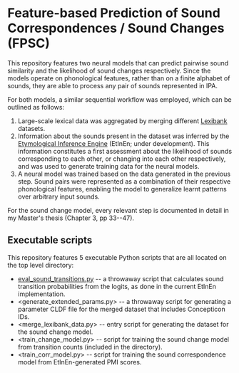 # Feature-based Prediction of Sound Correspondences / Sound Changes (FPSC)

This repository features two neural models that can predict pairwise sound similarity and the likelihood of sound changes respectively. Since the models operate on phonological features, rather than on a finite alphabet of sounds, they are able to process any pair of sounds represented in IPA.

For both models, a similar sequential workflow was employed, which can be outlined as follows:
1. Large-scale lexical data was aggregated by merging different [Lexibank](https://github.com/lexibank) datasets.
2. Information about the sounds present in the dataset was inferred by the [Etymological Inference Engine](http://sfs.uni-tuebingen.de/~jdellert/talks/jdellert-2019-08-22.pdf) (EtInEn; under development). This information constitutes a first assessment about the likelihood of sounds corresponding to each other, or changing into each other respectively, and was used to generate training data for the neural models.
3. A neural model was trained based on the data generated in the previous step. Sound pairs were represented as a combination of their respective phonological features, enabling the model to generalize learnt patterns over arbitrary input sounds.

For the sound change model, every relevant step is documented in detail in my Master's thesis (Chapter 3, pp 33--47).

## Executable scripts

This repository features 5 executable Python scripts that are all located on the top level directory:

- [eval_sound_transitions.py](eval_sound_transitions.py) -- a throwaway script that calculates sound transition probabilities from the logits, as done in the current EtInEn implementation.
- <generate_extended_params.py> -- a throwaway script for generating a parameter CLDF file for the merged dataset that includes Concepticon IDs.
- <merge_lexibank_data.py> -- entry script for generating the dataset for the sound change model.
- <train_change_model.py> -- script for training the sound change model from transition counts (included in the directory).
- <train_corr_model.py> -- script for training the sound correspondence model from EtInEn-generated PMI scores.
